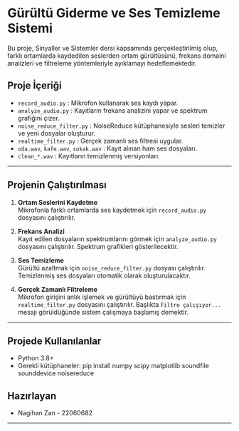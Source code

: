 # Gürültü Giderme ve Ses Temizleme Sistemi

Bu proje, Sinyaller ve Sistemler dersi kapsamında gerçekleştirilmiş olup, farklı ortamlarda kaydedilen seslerden ortam gürültüsünü, frekans domaini analizleri ve filtreleme yöntemleriyle ayıklamayı hedeflemektedir.

## Proje İçeriği

- `record_audio.py` : Mikrofon kullanarak ses kaydı yapar.
- `analyze_audio.py` : Kayıtların frekans analizini yapar ve spektrum grafiğini çizer.
- `noise_reduce_filter.py` : NoiseReduce kütüphanesiyle sesleri temizler ve yeni dosyalar oluşturur.
- `realtime_filter.py` : Gerçek zamanlı ses filtresi uygular.
- `oda.wav`, `kafe.wav`, `sokak.wav` : Kayıt alınan ham ses dosyaları.
- `clean_*.wav` : Kayıtların temizlenmiş versiyonları.

---

## Projenin Çalıştırılması

1. **Ortam Seslerini Kaydetme**  
   Mikrofonla farklı ortamlarda ses kaydetmek için `record_audio.py` dosyasını çalıştırılır.

2. **Frekans Analizi**  
   Kayıt edilen dosyaların spektrumlarını görmek için `analyze_audio.py` dosyasını çalıştırılır. Spektrum grafikleri gösterilecektir.

3. **Ses Temizleme**  
   Gürültü azaltmak için `noise_reduce_filter.py` dosyası çalıştırılır. Temizlenmiş ses dosyaları otomatik olarak oluşturulacaktır.

4. **Gerçek Zamanlı Filtreleme**  
   Mikrofon girişini anlık işlemek ve gürültüyü bastırmak için `realtime_filter.py` dosyasını çalıştırılır. Başlıkta `Filtre çalışıyor...` mesajı görüldüğünde sistem çalışmaya başlamış demektir.

---

## Projede Kullanılanlar

- Python 3.8+
- Gerekli kütüphaneler: pip install numpy scipy matplotlib soundfile sounddevice noisereduce

## Hazırlayan

- Nagihan Zan - 22060682

---

